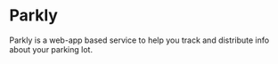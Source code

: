 # Parkly 

Parkly is a web-app based service to help you track and distribute info about your parking lot.